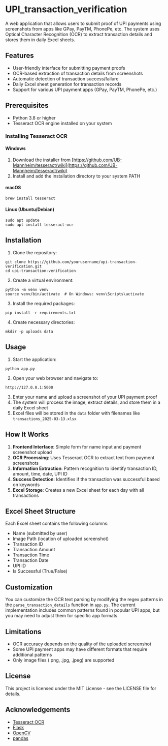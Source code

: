 # UPI_transaction_verification
A web application that allows users to submit proof of UPI payments using screenshots from apps like GPay, PayTM, PhonePe, etc. The system uses Optical Character Recognition (OCR) to extract transaction details and stores them in daily Excel sheets.

## Features

- User-friendly interface for submitting payment proofs
- OCR-based extraction of transaction details from screenshots
- Automatic detection of transaction success/failure
- Daily Excel sheet generation for transaction records
- Support for various UPI payment apps (GPay, PayTM, PhonePe, etc.)

## Prerequisites

- Python 3.8 or higher
- Tesseract OCR engine installed on your system

### Installing Tesseract OCR

#### Windows
1. Download the installer from [https://github.com/UB-Mannheim/tesseract/wiki](https://github.com/UB-Mannheim/tesseract/wiki)
2. Install and add the installation directory to your system PATH

#### macOS
```
brew install tesseract
```

#### Linux (Ubuntu/Debian)
```
sudo apt update
sudo apt install tesseract-ocr
```

## Installation

1. Clone the repository:
```
git clone https://github.com/yourusername/upi-transaction-verification.git
cd upi-transaction-verification
```

2. Create a virtual environment:
```
python -m venv venv
source venv/bin/activate  # On Windows: venv\Scripts\activate
```

3. Install the required packages:
```
pip install -r requirements.txt
```

4. Create necessary directories:
```
mkdir -p uploads data
```

## Usage

1. Start the application:
```
python app.py
```

2. Open your web browser and navigate to:
```
http://127.0.0.1:5000
```

3. Enter your name and upload a screenshot of your UPI payment proof
4. The system will process the image, extract details, and store them in a daily Excel sheet
5. Excel files will be stored in the `data` folder with filenames like `transactions_2025-03-13.xlsx`

## How It Works

1. **Frontend Interface**: Simple form for name input and payment screenshot upload
2. **OCR Processing**: Uses Tesseract OCR to extract text from payment screenshots
3. **Information Extraction**: Pattern recognition to identify transaction ID, amount, time, date, UPI ID
4. **Success Detection**: Identifies if the transaction was successful based on keywords
5. **Excel Storage**: Creates a new Excel sheet for each day with all transactions

## Excel Sheet Structure

Each Excel sheet contains the following columns:
- Name (submitted by user)
- Image Path (location of uploaded screenshot)
- Transaction ID
- Transaction Amount
- Transaction Time
- Transaction Date
- UPI ID
- Is Successful (True/False)

## Customization

You can customize the OCR text parsing by modifying the regex patterns in the `parse_transaction_details` function in `app.py`. The current implementation includes common patterns found in popular UPI apps, but you may need to adjust them for specific app formats.

## Limitations

- OCR accuracy depends on the quality of the uploaded screenshot
- Some UPI payment apps may have different formats that require additional patterns
- Only image files (.png, .jpg, .jpeg) are supported

## License

This project is licensed under the MIT License - see the LICENSE file for details.

## Acknowledgements

- [Tesseract OCR](https://github.com/tesseract-ocr/tesseract)
- [Flask](https://flask.palletsprojects.com/)
- [OpenCV](https://opencv.org/)
- [pandas](https://pandas.pydata.org/)
